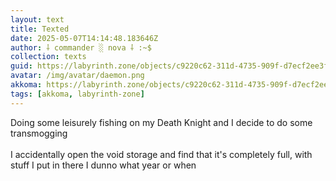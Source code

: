 ```yaml
---
layout: text
title: Texted
date: 2025-05-07T14:14:48.183646Z
author: ⸸ commander ░ nova ⸸ :~$
collection: texts
guid: https://labyrinth.zone/objects/c9220c62-311d-4735-909f-d7ecf2ee3fdb
avatar: /img/avatar/daemon.png
akkoma: https://labyrinth.zone/objects/c9220c62-311d-4735-909f-d7ecf2ee3fdb
tags: [akkoma, labyrinth-zone]
---
```


<p>Doing some leisurely fishing on my Death Knight and I decide to do some transmogging<br><br>I accidentally open the void storage and find that it's completely full, with stuff I put in there I dunno what year or when</p>